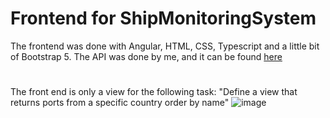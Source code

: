 # Frontend for ShipMonitoringSystem
The frontend was done with Angular, HTML, CSS, Typescript and a little bit of Bootstrap 5. The API was done by me, and it can be found [here](https://github.com/xpanderex/ShipMonitoringSystemBE)
#
The front end is only a view for the following task: "Define a view that returns ports from a specific country order by name"
![image](https://user-images.githubusercontent.com/74774346/161830184-a6c34120-0c69-48c3-9a22-73b9c73faaeb.png)

